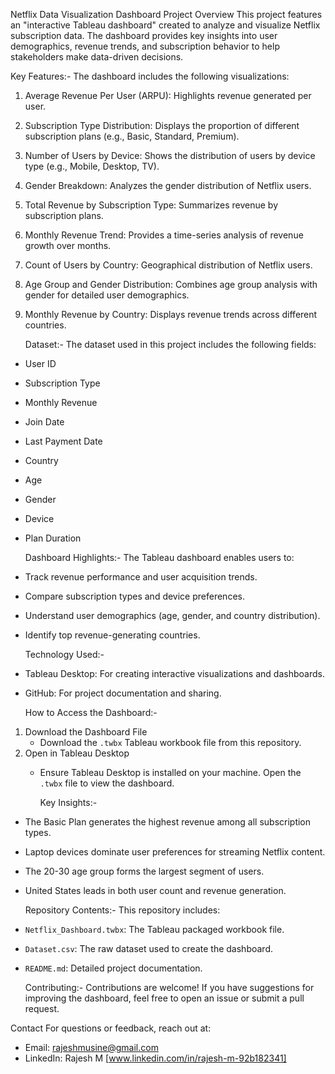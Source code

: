   Netflix Data Visualization Dashboard
Project Overview
This project features an "interactive Tableau dashboard" created to analyze and visualize Netflix subscription data. The dashboard provides key insights into user demographics, 
revenue trends, and subscription behavior to help stakeholders make data-driven decisions. 

  Key Features:-
The dashboard includes the following visualizations:
1. Average Revenue Per User (ARPU): Highlights revenue generated per user.
2. Subscription Type Distribution: Displays the proportion of different subscription plans (e.g., Basic, Standard, Premium).
3. Number of Users by Device: Shows the distribution of users by device type (e.g., Mobile, Desktop, TV).
4. Gender Breakdown: Analyzes the gender distribution of Netflix users.
5. Total Revenue by Subscription Type: Summarizes revenue by subscription plans.
6. Monthly Revenue Trend: Provides a time-series analysis of revenue growth over months.
7. Count of Users by Country: Geographical distribution of Netflix users.
8. Age Group and Gender Distribution: Combines age group analysis with gender for detailed user demographics.
9. Monthly Revenue by Country: Displays revenue trends across different countries.
    
     Dataset:-
The dataset used in this project includes the following fields:
- User ID  
- Subscription Type 
- Monthly Revenue 
- Join Date  
- Last Payment Date  
- Country  
- Age  
- Gender  
- Device 
- Plan Duration

     Dashboard Highlights:-
The Tableau dashboard enables users to:
- Track revenue performance and user acquisition trends.
- Compare subscription types and device preferences.
- Understand user demographics (age, gender, and country distribution).
- Identify top revenue-generating countries.

     Technology Used:-
- Tableau Desktop: For creating interactive visualizations and dashboards.
- GitHub: For project documentation and sharing.

     How to Access the Dashboard:-
1. Download the Dashboard File 
   - Download the `.twbx` Tableau workbook file from this repository.
2. Open in Tableau Desktop 
   - Ensure Tableau Desktop is installed on your machine. Open the `.twbx` file to view the dashboard.
  
     Key Insights:-
- The Basic Plan generates the highest revenue among all subscription types.  
- Laptop devices dominate user preferences for streaming Netflix content.  
- The 20-30 age group forms the largest segment of users.  
- United States leads in both user count and revenue generation.

   Repository Contents:-
This repository includes:
- `Netflix_Dashboard.twbx`: The Tableau packaged workbook file.
- `Dataset.csv`: The raw dataset used to create the dashboard.
- `README.md`: Detailed project documentation.

  Contributing:-
Contributions are welcome! If you have suggestions for improving the dashboard,
feel free to open an issue or submit a pull request.

Contact
For questions or feedback, reach out at:
- Email: rajeshmusine@gmail.com
- LinkedIn: Rajesh M [www.linkedin.com/in/rajesh-m-92b182341]
  
